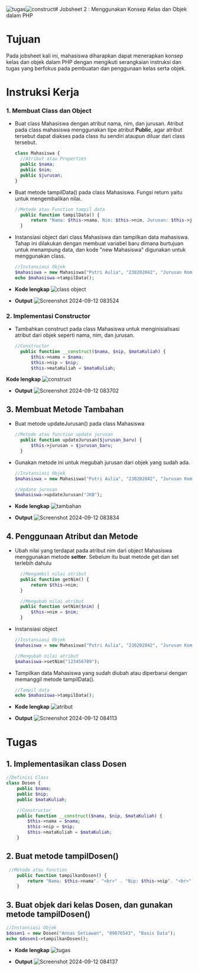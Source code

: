 ![tugas](https://github.com/user-attachments/assets/36d1b32d-bb53-4e7b-a176-da3ec181ca3d)![construct](https://github.com/user-attachments/assets/bdaee26a-b174-4e5a-aa0c-57f6eaa3ef75)# Jobsheet 2 : Menggunakan Konsep Kelas dan Objek dalam PHP
# Tujuan
Pada jobsheet kali ini, mahasiswa diharapkan dapat menerapkan konsep kelas dan objek dalam PHP dengan mengikuti serangkaian instruksi dan tugas yang berfokus pada pembuatan dan penggunaan kelas serta objek.

# Instruksi Kerja
### 1. Membuat Class dan Object
- Buat class Mahasiswa dengan atribut nama, nim, dan jurusan. Atribut pada class mahasiswa menggunakan tipe atribut **Public**, agar atribut tersebut dapat diakses pada class itu sendiri ataupun diluar dari class tersebut.
  ```php
  class Mahasiswa {
    //Atribut atau Properties
    public $nama;
    public $nim;
    public $jurusan;
  }
  ```
- Buat metode tampilData() pada class Mahasiswa. Fungsi return yaitu untuk mengembalikan nilai.
  ```php
  //Metode atau Function tampil data
    public function tampilData() {
        return "Nama: $this->nama, Nim: $this->nim, Jurusan: $this->jurusan";
    }
  ```
- Instansiasi object dari class Mahasiswa dan tampilkan data mahasiswa. Tahap ini dilakukan dengan membuat variabel baru dimana burtujuan untuk menampung data, dan kode "new Mahasiswa" digunakan untuk menggunakan class.
  ```php
  //Instansiasi Objek
  $mahasiswa = new Mahasiswa("Putri Aulia", "230202042", "Jurusan Komputer Bisnis");
  echo $mahasiswa->tampilData();
  ```
- **Kode lengkap**
![class object](https://github.com/user-attachments/assets/9d04639f-7415-4b6e-84a4-db82968e44e6)

- **Output**
![Screenshot 2024-09-12 083524](https://github.com/user-attachments/assets/2909b338-2105-4c76-ab35-744c085ab90e)


### 2. Implementasi Constructor
- Tambahkan construct pada class Mahasiswa untuk menginisialisasi atribut dari objek seperti nama, nim, dan jurusan.
  ```php
  //Constructor
    public function __construct($nama, $nip, $mataKuliah) {
        $this->nama = $nama;
        $this->nip = $nip;
        $this->mataKuliah = $mataKuliah;
  ```
**Kode lengkap**
![construct](https://github.com/user-attachments/assets/0b163169-22ba-4991-b27e-0407697ac8ae)


- **Output**
![Screenshot 2024-09-12 083702](https://github.com/user-attachments/assets/6173e0d7-267a-4591-88b4-c21afc1e6609)


## 3. Membuat Metode Tambahan
- Buat metode updateJurusan() pada class Mahasiswa
  ```php
  //Metode atau function update jurusan
    public function updateJurusan($jurusan_baru) {
        $this->jurusan = $jurusan_baru;
    }
  ```
- Gunakan metode ini untuk megubah jurusan dari objek yang sudah ada.
  ```php
  //Instansiasi Objek
  $mahasiswa = new Mahasiswa("Putri Aulia", "230202042", "Jurusan Komputer Bisnis");

  //Update jurusan
  $mahasiswa->updateJurusan("JKB");
  ```
- **Kode lengkap**
![tambahan](https://github.com/user-attachments/assets/b76ffc9f-5eab-461d-8c5f-efc338ac3e91)

- **Output**
![Screenshot 2024-09-12 083834](https://github.com/user-attachments/assets/5f1da9ea-6399-4993-b019-e104094d8fb0)

## 4. Penggunaan Atribut dan Metode
- Ubah nilai yang terdapat pada atribut nim dari object Mahasiswa menggunakan metode **setter**. Sebelum itu buat metode get dan set terlebih dahulu
  ```php
    //Mengambil nilai atribut
    public function getNim() {
        return $this->nim;
    }

    //Mengubah nilai atribut
    public function setNim($nim) {
        $this->nim = $nim;
    }
  ```
- Instansiasi object
  ```php
  //Instansiasi Objek
  $mahasiswa = new Mahasiswa("Putri Aulia", "230202042", "Jurusan Komputer Bisnis");

  //Mengubah nilai atribut
  $mahasiswa->setNim("123456789");
  ```
- Tampilkan data Mahasiswa yang sudah diubah atau diperbarui dengan memanggil metode tampilData().
  ```php
  //Tampil data
  echo $mahasiswa->tampilData();
  ```
- **Kode lengkap**
![atribut](https://github.com/user-attachments/assets/8b49165a-4a4f-45f2-9e6e-14ef79653a5e)

- **Output**
![Screenshot 2024-09-12 084113](https://github.com/user-attachments/assets/8d403450-ed9a-4a2b-b70b-df2b901c3850)

# Tugas
## 1. Implementasikan class Dosen
```php
//Definisi Class
class Dosen {
    public $nama;
    public $nip;
    public $mataKuliah;

    //Constructor
    public function __construct($nama, $nip, $mataKuliah) {
        $this->nama = $nama;
        $this->nip = $nip;
        $this->mataKuliah = $mataKuliah;
    }
```
## 2. Buat metode tampilDosen()
```php
 //Metode atau function
    public function tampilkanDosen() {
        return "Nama: $this->nama". "<br>" . "Nip: $this->nip". "<br>" . "MataKuliah $this->mataKuliah". "<hr>";
    }
```
## 3. Buat objek dari kelas Dosen, dan gunakan metode tampilDosen()
```php
//Instansiasi Objek
$dosen1 = new Dosen("Annas Setiawan", "09876543", "Basis Data");
echo $dosen1->tampilkanDosen();
```

- **Kode lengkap**
![tugas](https://github.com/user-attachments/assets/64f4364b-1091-4166-9fda-98815760c517)

- **Output**
  ![Screenshot 2024-09-12 084137](https://github.com/user-attachments/assets/70f3176e-014c-434f-838a-f6555cb36117)


  
